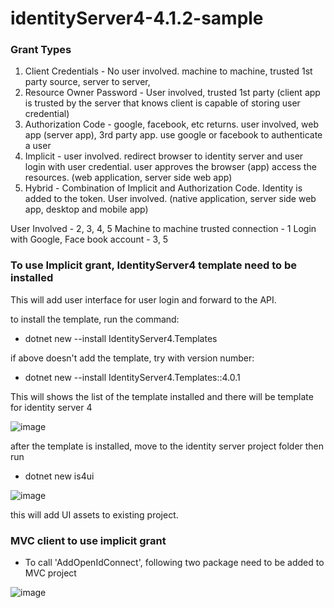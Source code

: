 # identityServer4-4.1.2-sample

### Grant Types
1. Client Credentials - No user involved. machine to machine, trusted 1st party source, server to server, 
2. Resource Owner Password - User involved, trusted 1st party (client app is trusted by the server that knows client is capable of storing user credential)
3. Authorization Code - google, facebook, etc returns. user involved, web app (server app), 3rd party app. use google or facebook to authenticate a user
4. Implicit - user involved. redirect browser to identity server and user login with user credential. user approves the browser (app) access the resources. (web application, server side web app)
5. Hybrid - Combination of Implicit and Authorization Code. Identity is added to the token.  User involved. (native application, server side web app, desktop and mobile app)


User Involved - 2, 3, 4, 5
Machine to machine trusted connection - 1
Login with Google, Face book account - 3, 5

### To use Implicit grant, IdentityServer4 template need to be installed
This will add user interface for user login and forward to the API.

to install the template, run the command:
-   dotnet new --install IdentityServer4.Templates
   
if above doesn't add the template, try with version number:

-  dotnet new --install IdentityServer4.Templates::4.0.1

This will shows the list of the template installed and there will be template for identity server 4

![image](https://user-images.githubusercontent.com/3983653/120103705-41e85d80-c194-11eb-82b9-b807afcb06b8.png)


after the template is installed, move to the identity server project folder then run

- dotnet new is4ui

![image](https://user-images.githubusercontent.com/3983653/120103719-53ca0080-c194-11eb-97dd-a6069cb8fb63.png)

this will add UI assets to existing project.


### MVC client to use implicit grant

- To call 'AddOpenIdConnect', following two package need to be added to MVC project

![image](https://user-images.githubusercontent.com/3983653/120105165-22086800-c19b-11eb-9c3e-ece1fc659887.png)

